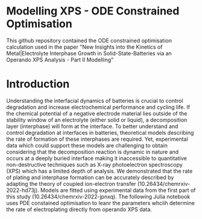 # Modelling XPS - ODE Constrained Optimisation

This github repository contained the ODE constrained optimisation calculation used in the paper  "New Insights into the Kinetics of Metal|Electrolyte Interphase Growth in Solid-State-Batteries via an Operando XPS Analysis - Part II Modelling"

# Introduction
Understanding the interfacial dynamics of batteries is crucial to control degradation and increase electrochemical performance and cycling life. If the chemical potential of a negative electrode material lies outside of the stability window of an electrolyte (either solid or liquid), a decomposition layer (interphase) will form at the interface. To better understand and control degradation at interfaces in batteries, theoretical models describing the rate of formation of these interphases are required. Yet, experimental data which could support these models are challenging to obtain considering that the decomposition reaction is dynamic in nature and occurs at a deeply buried interface making it inaccessible to quantitative non-destructive techniques such as X-ray photoelectron spectroscopy (XPS) which has a limited depth of analysis. We demonstrated that the rate of plating and interphase formation can be accurately described by adapting the theory of coupled ion-electron transfer (10.26434/chemrxiv-2022-hd73j). Models are fitted using experimental data from the first part of this study (10.26434/chemrxiv-2022-jpnxq). The following Julia notebook uses PDE constained optimisation to leanr the parameters whciih determine the rate of electroplating directly from operando XPS data. 



